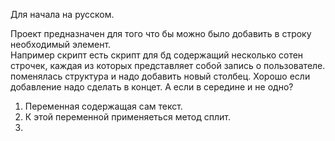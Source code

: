 Для начала на русском.

Проект предназначен для того что бы можно было добавить в строку\
необходимый элемент.\
Например скрипт есть скрипт для бд 
содержащий несколько сотен строчек, каждая из которых представляет
собой запись о пользователе. поменялась структура и надо добавить 
новый столбец. Хорошо если добавление надо сделать в концет.
А если в середине и не одно?
1. Переменная содержащая сам текст.
2. К этой переменной применяеться метод сплит.
3. 